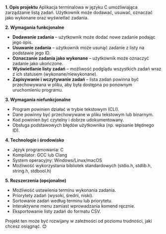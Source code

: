 **1. Opis projektu**
Aplikacja terminalowa w języku C umożliwiająca zarządzanie listą zadań. Użytkownik może dodawać, usuwać, oznaczać jako wykonane oraz wyświetlać zadania.

**2. Wymagania funkcjonalne**
- **Dodawanie zadania** – użytkownik może dodać nowe zadanie podając jego opis.
- **Usuwanie zadania** – użytkownik może usunąć zadanie z listy na podstawie jego ID.
- **Oznaczanie zadania jako wykonane** – użytkownik może oznaczyć zadanie jako ukończone.
- **Wyświetlanie listy zadań** – możliwość podglądu wszystkich zadań wraz z ich statusem (wykonane/niewykonane).
- **Zapisywanie i wczytywanie zadań** – lista zadań powinna być przechowywana w pliku, aby była dostępna po ponownym uruchomieniu programu.

**3. Wymagania niefunkcjonalne**
- Program powinien działać w trybie tekstowym (CLI).
- Dane powinny być przechowywane w pliku tekstowym lub binarnym.
- Kod powinien być czytelny i dobrze udokumentowany.
- Obsługa podstawowych błędów użytkownika (np. wpisanie błędnego ID).

**4. Technologie i środowisko**
- Język programowania: C
- Kompilator: GCC lub Clang
- System operacyjny: Windows/Linux/macOS
- Możliwość wykorzystania bibliotek standardowych (stdio.h, stdlib.h, string.h, stdbool.h)

**5. Rozszerzenia (opcjonalne)**
- Możliwość ustawienia terminu wykonania zadania.
- Priorytety zadań (wysoki, średni, niski).
- Sortowanie zadań według terminu lub priorytetu.
- Interaktywne menu zamiast wprowadzania komend ręcznie.
- Eksportowanie listy zadań do formatu CSV.

Projekt ten może być rozwijany w zależności od poziomu trudności, jaki chcesz osiągnąć. 😊

